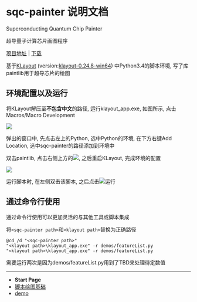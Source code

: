 # sqc-painter 说明文档

Superconducting Quantum Chip Painter

超导量子计算芯片画图程序

[项目地址](https://github.com/zhaouv/sqc-painter) | [下载](https://github.com/zhaouv/sqc-painter)

基于[KLayout](https://github.com/klayoutmatthias/klayout) (version:[klayout-0.24.8-win64](http://www.klayout.org/downloads/Windows/klayout-0.24.10-win64.zip)) 中Python3.4的脚本环境, 写了库paintlib用于超导芯片的绘图

## 环境配置以及运行

将KLayout解压至**不包含中文**的路径, 运行klayout_app.exe, 如图所示, 点击Macros/Macro Development

![](img_md/2018-04-15-15-33-35.png)

弹出的窗口中, 先点击左上的Python, 选中Python的环境, 在下方右键Add Location, 选中sqc-painter的路径添加到环境中

双击paintlib, 点击右侧上方的![](img_md/2018-04-15-15-41-16.png), 之后重启KLayout, 完成环境的配置

![](img_md/2018-04-15-15-35-33.png)

运行脚本时, 在左侧双击该脚本, 之后点击![](img_md/2018-04-15-15-41-16.png)运行

## 通过命令行使用

通过命令行使用可以更加灵活的与其他工具或脚本集成

将`<sqc-painter path>`和`<klayout path>`替换为正确路径

```
@cd /d "<sqc-painter path>"
"<klayout path>\klayout_app.exe" -r demos/featureList.py
"<klayout path>\klayout_app.exe" -r demos/featureList.py
```
需要运行两次是因为demos/featureList.py用到了TBD来处理待定数值

- - -

- **Start Page**  
- [脚本绘图基础](base.md)  
- [demo](demo.md)  